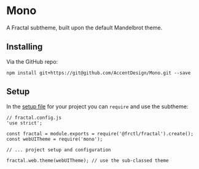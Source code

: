 # Mono

A Fractal subtheme, built upon the default Mandelbrot theme.

## Installing

Via the GitHub repo:

```Shell
npm install git+https://git@github.com/AccentDesign/Mono.git --save
```

## Setup

In the [setup file](https://fractal.build/guide/project-settings.html#the-fractal-js-file) for your project you can ```require``` and use the subtheme:

```Shell
// fractal.config.js
'use strict';

const fractal = module.exports = require('@frctl/fractal').create();
const webUITheme = require('mono');

// ... project setup and configuration

fractal.web.theme(webUITheme); // use the sub-classed theme
```
